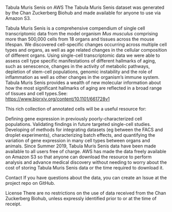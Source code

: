 Tabula Muris Senis on AWS
The Tabula Muris Senis dataset was generated by the Chan Zuckerberg Biohub and made available for anyone to use via Amazon S3.

Tabula Muris Senis is a comprehensive compendium of single cell transcriptomic data from the model organism *Mus musculus* comprising more than 500,000 cells from 18 organs and tissues across the mouse lifespan. We discovered cell-specific changes occurring across multiple cell types and organs, as well as age related changes in the cellular composition of different organs. Using single-cell transcriptomic data we were able to assess cell type specific manifestations of different hallmarks of aging, such as senescence, changes in the activity of metabolic pathways, depletion of stem-cell populations, genomic instability and the role of inflammation as well as other changes in the organism’s immune system. Tabula Muris Senis provides a wealth of new molecular information about how the most significant hallmarks of aging are reflected in a broad range of tissues and cell types.See: https://www.biorxiv.org/content/10.1101/661728v1

This rich collection of annotated cells will be a useful resource for:

Defining gene expression in previously poorly-characterized cell populations.
Validating findings in future targeted single-cell studies.
Developing of methods for integrating datasets (eg between the FACS and droplet experiments), characterizing batch effects, and quantifying the variation of gene expression in many cell types between organs and animals.
Since Summer 2019, Tabula Muris Senis data have been made available to all users free of charge. AWS has made the data freely available on Amazon S3 so that anyone can download the resource to perform analysis and advance medical discovery without needing to worry about the cost of storing Tabula Muris Senis data or the time required to download it.

Contact
If you have questions about the data, you can create an Issue at the project repo on GitHub.

License
There are no restrictions on the use of data received from the Chan Zuckerberg Biohub, unless expressly identified prior to or at the time of receipt.

